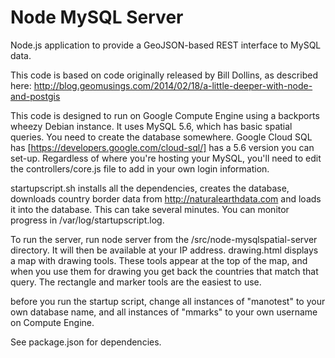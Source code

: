 Node MySQL Server
============

Node.js application to provide a GeoJSON-based REST interface to MySQL data.

This code is based on code originally released by Bill Dollins, as described here: http://blog.geomusings.com/2014/02/18/a-little-deeper-with-node-and-postgis

This code is designed to run on Google Compute Engine using a backports wheezy Debian instance. It uses MySQL 5.6, which has basic spatial queries. You need to create the database somewhere. Google Cloud SQL has [https://developers.google.com/cloud-sql/] has a 5.6 version you can set-up. Regardless of where you're hosting your MySQL, you'll need to edit the controllers/core.js file to add in your own login information. 

startupscript.sh installs all the dependencies, creates the database, downloads country border data from http://naturalearthdata.com and loads it into the database. This can take several minutes. You can monitor progress in /var/log/startupscript.log.

To run the server, run node server from the /src/node-mysqlspatial-server directory. It will then be available at your IP address. drawing.html displays a map with drawing tools. These tools appear at the top of the map, and when you use them for drawing you get back the countries that match that query. The rectangle and marker tools are the easiest to use.

before you run the startup script, change all instances of "manotest" to your own database name, and all instances of "mmarks" to your own username on Compute Engine.


See package.json for dependencies.


